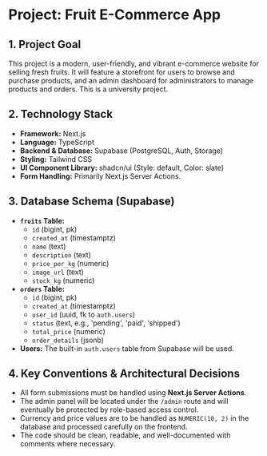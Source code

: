 # Project: Fruit E-Commerce App

## 1. Project Goal

This project is a modern, user-friendly, and vibrant e-commerce website for selling fresh fruits. It will feature a storefront for users to browse and purchase products, and an admin dashboard for administrators to manage products and orders. This is a university project.

## 2. Technology Stack

* **Framework:** Next.js 
* **Language:** TypeScript
* **Backend & Database:** Supabase (PostgreSQL, Auth, Storage)
* **Styling:** Tailwind CSS
* **UI Component Library:** shadcn/ui (Style: default, Color: slate)
* **Form Handling:** Primarily Next.js Server Actions.

## 3. Database Schema (Supabase)

* **`fruits` Table:**
    * `id` (bigint, pk)
    * `created_at` (timestamptz)
    * `name` (text)
    * `description` (text)
    * `price_per_kg` (numeric)
    * `image_url` (text)
    * `stock_kg` (numeric)
* **`orders` Table:**
    * `id` (bigint, pk)
    * `created_at` (timestamptz)
    * `user_id` (uuid, fk to `auth.users`)
    * `status` (text, e.g., 'pending', 'paid', 'shipped')
    * `total_price` (numeric)
    * `order_details` (jsonb)
* **Users:** The built-in `auth.users` table from Supabase will be used.

## 4. Key Conventions & Architectural Decisions

* All form submissions must be handled using **Next.js Server Actions**.
* The admin panel will be located under the `/admin` route and will eventually be protected by role-based access control.
* Currency and price values are to be handled as `NUMERIC(10, 2)` in the database and processed carefully on the frontend.
* The code should be clean, readable, and well-documented with comments where necessary.